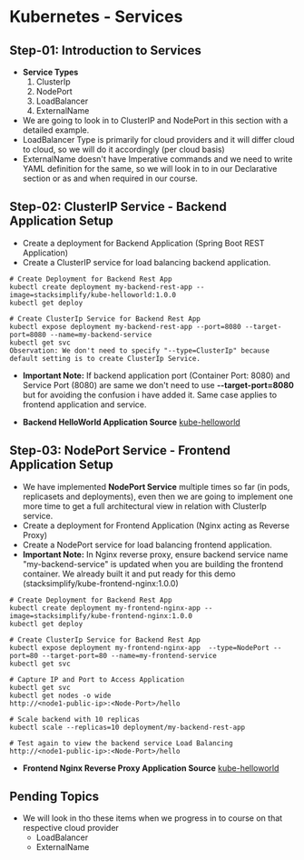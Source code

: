# Kubernetes - Services

## Step-01: Introduction to Services
- **Service Types**
  1. ClusterIp
  2. NodePort
  3. LoadBalancer
  4. ExternalName
- We are going to look in to ClusterIP and NodePort in this section with a detailed example. 
- LoadBalancer Type is primarily for cloud providers and it will differ cloud to cloud, so we will do it accordingly (per cloud basis)
- ExternalName doesn't have Imperative commands and we need to write YAML definition for the same, so we will look in to in our Declarative section or as and when required in our course. 

## Step-02: ClusterIP Service - Backend Application Setup
- Create a deployment for Backend Application (Spring Boot REST Application)
- Create a ClusterIP service for load balancing backend application. 
```
# Create Deployment for Backend Rest App
kubectl create deployment my-backend-rest-app --image=stacksimplify/kube-helloworld:1.0.0 
kubectl get deploy

# Create ClusterIp Service for Backend Rest App
kubectl expose deployment my-backend-rest-app --port=8080 --target-port=8080 --name=my-backend-service
kubectl get svc
Observation: We don't need to specify "--type=ClusterIp" because default setting is to create ClusterIp Service. 
```
- **Important Note:** If backend application port (Container Port: 8080) and Service Port (8080) are same we don't need to use **--target-port=8080** but for avoiding the confusion i have added it. Same case applies to frontend application and service. 

- **Backend HelloWorld Application Source** [kube-helloworld](../00-Docker-Images/02-kube-backend-helloworld-springboot/kube-helloworld)


## Step-03: NodePort Service - Frontend Application Setup
- We have implemented **NodePort Service** multiple times so far (in pods, replicasets and deployments), even then we are going to implement one more time to get a full architectural view in relation with ClusterIp service. 
- Create a deployment for Frontend Application (Nginx acting as Reverse Proxy)
- Create a NodePort service for load balancing frontend application. 
- **Important Note:** In Nginx reverse proxy, ensure backend service name "my-backend-service" is updated when you are building the frontend container. We already built it and put ready for this demo (stacksimplify/kube-frontend-nginx:1.0.0)
```
# Create Deployment for Backend Rest App
kubectl create deployment my-frontend-nginx-app --image=stacksimplify/kube-frontend-nginx:1.0.0 
kubectl get deploy

# Create ClusterIp Service for Backend Rest App
kubectl expose deployment my-frontend-nginx-app  --type=NodePort --port=80 --target-port=80 --name=my-frontend-service
kubectl get svc

# Capture IP and Port to Access Application
kubectl get svc
kubectl get nodes -o wide
http://<node1-public-ip>:<Node-Port>/hello

# Scale backend with 10 replicas
kubectl scale --replicas=10 deployment/my-backend-rest-app

# Test again to view the backend service Load Balancing
http://<node1-public-ip>:<Node-Port>/hello
```
- **Frontend Nginx Reverse Proxy Application Source** [kube-helloworld](../00-Docker-Images/003-kube-frontend-nginx/V1-Release)

## Pending Topics
- We will look in tho these items when we progress in to course on that respective cloud provider
  - LoadBalancer
  - ExternalName